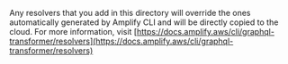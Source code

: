 Any resolvers that you add in this directory will override the ones automatically generated by Amplify CLI and will be
directly copied to the cloud.
For more information,
visit [https://docs.amplify.aws/cli/graphql-transformer/resolvers](https://docs.amplify.aws/cli/graphql-transformer/resolvers)
